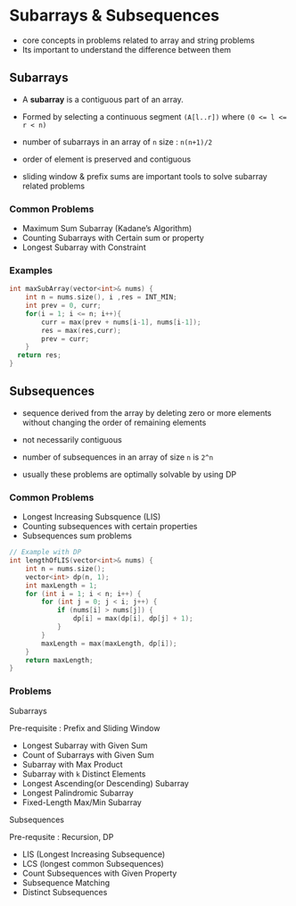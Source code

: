 # Subarrays & Subsequences

* core concepts in problems related to array and string problems
* Its important to understand the difference between them

## Subarrays

* A **subarray** is a contiguous part of an array.
* Formed by selecting a continuous segment `(A[l..r])` where `(0 <= l <= r < n)`

* number of subarrays in an array of `n` size : `n(n+1)/2`
* order of element is preserved and contiguous
* sliding window & prefix sums are important tools to solve subarray related problems

### Common Problems

* Maximum Sum Subarray (Kadane’s Algorithm)
* Counting Subarrays with Certain sum or property
* Longest Subarray with Constraint

### Examples

```c++
int maxSubArray(vector<int>& nums) {
	int n = nums.size(), i ,res = INT_MIN;
	int prev = 0, curr;
    for(i = 1; i <= n; i++){
        curr = max(prev + nums[i-1], nums[i-1]);
        res = max(res,curr);
        prev = curr;
    } 
  return res; 
}
```



## Subsequences

* sequence derived from the array by deleting zero or more elements without changing the order of remaining elements
* not necessarily contiguous

* number of subsequences in an array of size `n` is `2^n`
* usually these problems are optimally solvable by using DP

### Common Problems

* Longest Increasing Subsquence (LIS)
* Counting subsequences with certain properties
* Subsequences sum problems

```c++
// Example with DP
int lengthOfLIS(vector<int>& nums) {
    int n = nums.size();
    vector<int> dp(n, 1);
    int maxLength = 1;
    for (int i = 1; i < n; i++) {
        for (int j = 0; j < i; j++) {
            if (nums[i] > nums[j]) {
                dp[i] = max(dp[i], dp[j] + 1);
            }
        }
        maxLength = max(maxLength, dp[i]);
    }
    return maxLength;
}
```

### Problems

Subarrays

Pre-requisite : Prefix and Sliding Window

* Longest Subarray with Given Sum
* Count of Subarrays with Given Sum
* Subarray with Max Product
* Subarray with `k` Distinct Elements
* Longest Ascending(or Descending) Subarray
* Longest Palindromic Subarray
* Fixed-Length Max/Min Subarray

Subsequences

Pre-requsite : Recursion, DP

* LIS (Longest Increasing Subsequence)
* LCS (longest common Subsequences)
* Count Subsequences with Given Property
* Subsequence Matching
* Distinct Subsequences
